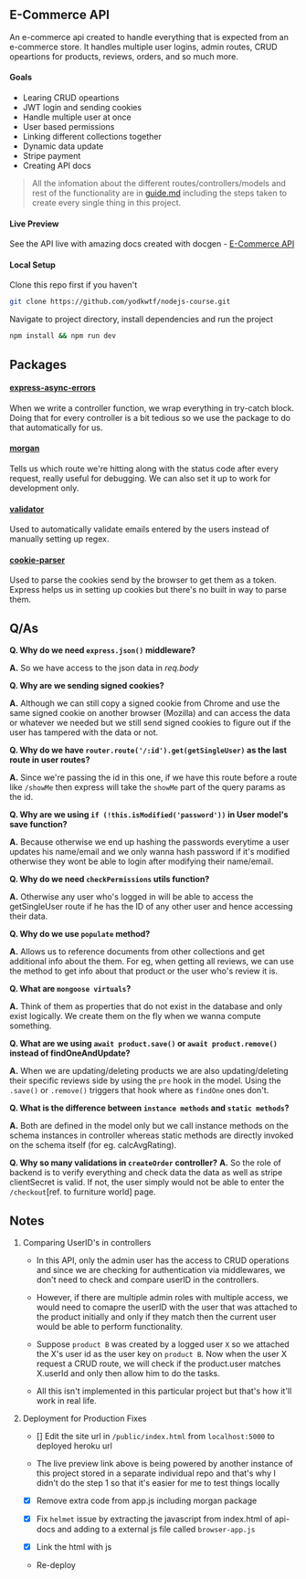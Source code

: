 ## E-Commerce API

An e-commerce api created to handle everything that is expected from an e-commerce store. It handles multiple user logins, admin routes, CRUD opeartions for products, reviews, orders, and so much more.

#### Goals

- Learing CRUD opeartions
- JWT login and sending cookies
- Handle multiple user at once
- User based permissions
- Linking different collections together
- Dynamic data update
- Stripe payment
- Creating API docs

> All the infomation about the different routes/controllers/models and rest of the functionality are in [guide.md]('/guide.md') including the steps taken to create every single thing in this project.




#### Live Preview

See the API live with amazing docs created with docgen - [E-Commerce API](https://e-commerce-api-10.herokuapp.com/)

#### Local Setup

Clone this repo first if you haven't

```bash
git clone https://github.com/yodkwtf/nodejs-course.git
```

Navigate to project directory, install dependencies and run the project

```bash
npm install && npm run dev
```

## Packages

#### [express-async-errors](https://github.com/davidbanham/express-async-errors#readme)

When we write a controller function, we wrap everything in try-catch block. Doing that for every controller is a bit tedious so we use the package to do that automatically for us.

#### [morgan](https://github.com/expressjs/morgan#readme)

Tells us which route we're hitting along with the status code after every request, really useful for debugging. We can also set it up to work for development only.

#### [validator](https://github.com/validatorjs/validator.js)

Used to automatically validate emails entered by the users instead of manually setting up regex.

#### [cookie-parser](https://github.com/expressjs/cookie-parser#readme)

Used to parse the cookies send by the browser to get them as a token. Express helps us in setting up cookies but there's no built in way to parse them.

## Q/As

**Q. Why do we need `express.json()` middleware?**

**A.** So we have access to the json data in _req.body_

**Q. Why are we sending signed cookies?**

**A.** Although we can still copy a signed cookie from Chrome and use the same signed cookie on another browser (Mozilla) and can access the data or whatever we needed but we still send signed cookies to figure out if the user has tampered with the data or not.

**Q. Why do we have `router.route('/:id').get(getSingleUser)` as the last route in user routes?**

**A.** Since we're passing the id in this one, if we have this route before a route like `/showMe` then express will take the `showMe` part of the query params as the id.

**Q. Why are we using `if (!this.isModified('password'))` in User model's save function?**

**A.** Because otherwise we end up hashing the passwords everytime a user updates his name/email and we only wanna hash password if it's modified otherwise they wont be able to login after modifying their name/email.

**Q. Why do we need `checkPermissions` utils function?**

**A.** Otherwise any user who's logged in will be able to access the getSingleUser route if he has the ID of any other user and hence accessing their data.

**Q. Why do we use `populate` method?**

**A.** Allows us to reference documents from other collections and get additional info about the them. For eg, when getting all reviews, we can use the method to get info about that product or the user who's review it is.

**Q. What are `mongoose virtuals`?**

**A.** Think of them as properties that do not exist in the database and only exist logically. We create them on the fly when we wanna compute something.

**Q. What are we using `await product.save()` or `await product.remove()` instead of findOneAndUpdate?**

**A.** When we are updating/deleting products we are also updating/deleting their specific reviews side by using the `pre` hook in the model. Using the `.save()` or `.remove()` triggers that hook where as `findOne` ones don't.

**Q. What is the difference between `instance methods` and `static methods`?**

**A.** Both are defined in the model only but we call instance methods on the schema instances in controller whereas static methods are directly invoked on the schema itself (for eg. calcAvgRating).

**Q. Why so many validations in `createOrder` controller?**
**A.** So the role of backend is to verify everything and check data the data as well as stripe clientSecret is valid. If not, the user simply would not be able to enter the `/checkout`[ref. to furniture world] page.

## Notes

1. Comparing UserID's in controllers

   - In this API, only the admin user has the access to CRUD operations and since we are checking for authentication via middlewares, we don't need to check and compare userID in the controllers.

   - However, if there are multiple admin roles with multiple access, we would need to comapre the userID with the user that was attached to the product initially and only if they match then the current user would be able to perform functionality.

   - Suppose `product B` was created by a logged user `X` so we attached the X's user id as the user key on `product B`. Now when the user X request a CRUD route, we will check if the product.user matches X.userId and only then allow him to do the tasks.

   - All this isn't implemented in this particular project but that's how it'll work in real life.

2. Deployment for Production Fixes

   - [] Edit the site url in `/public/index.html` from `localhost:5000` to deployed heroku url

   - The live preview link above is being powered by another instance of this project stored in a separate individual repo and that's why I didn't do the step 1 so that it's easier for me to test things locally

   - [x] Remove extra code from app.js including morgan package

   - [x] Fix `helmet` issue by extracting the javascript from index.html of api-docs and adding to a external js file called `browser-app.js`

   - [x] Link the html with js

   - Re-deploy
